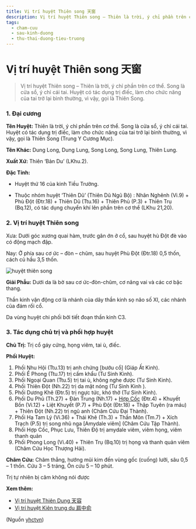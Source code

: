 ```yaml
---
title: Vị trí huyệt Thiên song 天窗
description: Vị trí huyệt Thiên song – Thiên là trời, ý chỉ phần trên cơ thể. Song là cửa sổ, ý chỉ cái tai. Huyệt có tác dụng trị điếc, làm cho chức năng của tai trở lại bình thường, vì vậy, gọi là Thiên Song.
tags:
  - cham-cuu
  - sau-kinh-duong
  - thu-thai-duong-tieu-truong
---
```


# Vị trí huyệt Thiên song 天窗 

> Vị trí huyệt Thiên song – Thiên là trời, ý chỉ phần trên cơ thể. Song là cửa sổ, ý chỉ cái tai. Huyệt có tác dụng trị điếc, làm cho chức năng của tai trở lại bình thường, vì vậy, gọi là Thiên Song.

### 1. Đại cương

**Tên Huyệt:** Thiên là trời, ý chỉ phần trên cơ thể. Song là cửa sổ, ý chỉ cái tai. Huyệt có tác dụng trị điếc, làm cho chức năng của tai trở lại bình thường, vì vậy, gọi là Thiên Song (Trung Y Cương Mục).

**Tên Khác:** Dung Long, Dung Lung, Song Long, Song Lung, Thiên Lung.

**Xuất Xứ:** Thiên ‘Bản Du’ (LKhu.2).

**Đặc Tính:**

+ Huyệt thứ 16 của kinh Tiều Trường.

+ Thuộc nhóm huyệt ‘Thiên Dũ’ (Thiên Dũ Ngũ Bộ) : Nhân Nghênh (Vi.9) + Phù Đột (Đtr.18) + Thiên Dũ (Ttu.16) + Thiên Phủ (P.3) + Thiên Trụ (Bq.12), có tác dụng chuyển khí lên phần trên cơ thể (LKhu 21,20).

### 2. Vị trí huyệt Thiên song

Xưa: Dưới góc xương quai hàm, trước gân ớn ở cổ, sau huyệt hù Đột đè vào có động mạch đập.

Nay: Ở phía sau cơ ức – đòn – chũm, sau huyệt Phù Đột (Đtr.18) 0,5 thốn, cách củ hầu 3,5 thốn.

![huyệt thiên song](/imgs/yhctvn/huyet-thien-song-300x169.jpg)

**Giải Phẫu:** Dưới da là bờ sau cơ ức-đòn-chũm, cơ nâng vai và các cơ bậc thang.

Thần kinh vận động cơ là nhánh của dây thần kinh sọ não số XI, các nhánh của đám rối cổ.

Da vùng huyệt chi phối bởi tiết đoạn thần kinh C3.

### 3. Tác dụng chủ trị và phối hợp huyệt

**Chủ Trị:** Trị cổ gáy cứng, họng viêm, tai ù, điếc.

**Phối Huyệt:**

1. Phối Nhu Hội (Ttu.13) trị anh chứng [bướu cổ] (Giáp Ất Kinh).
2. Phối Ế Phong (Ttu.17) trị cấm khẩu (Tư Sinh Kinh).
3. Phối Ngoại Quan (Ttu.5) trị tai ù, không nghe được (Tư Sinh Kinh).
4. Phối Thiên Đột (Nh.22) trị da mặt nóng (Tư Sinh Kinh ).
5. Phối Dương Khê (Đtr.5) trị ngực tức, khó thở (Tư Sinh Kinh).
6. Phối Du Phủ (Th.27) + Đàn Trung (Nh.17) + [Hợp Cốc](/yhctvn/huyet-hop-coc-%e5%90%88-%e8%b0%b7/) (Đtr.4) + Khuyết Bồn (Vi.12) + Liệt Khuyết (P.7) + Phù Đột (Đtr.18) + Thập Tuyên (ra máu) + Thiên Đột (Nh.22) trị ngũ anh (Châm Cứu Đại Thành).
7. Phối Hạ Tam Lý (Vi.36) + Thái Khê (Th.3) + Thần Môn (Tm.7) + Xích Trạch (P.5) trị song nhũ nga [Amydale viêm] (Châm Cứu Tập Thành).
8. Phối Hợp Cốc, Phục Lưu, Thiên Độ trị amydale viêm, viêm họng, viêm thanh quản
9. Phối Phong Long (Vi.40) + Thiên Trụ (Bq.10) trị họng và thanh quản viêm (Châm Cứu Học Thượng Hải).

**Châm Cứu:** Châm thẳng, hướng mũi kim đến vùng gốc (cuống) lưỡi, sâu 0,5 – 1 thốn. Cứu 3 – 5 tráng, Ôn cứu 5 – 10 phút.

Trị tự nhiên bị câm không nói được

**Xem thêm:**

* [Vị trí huyệt Thiên Dung 天容](/yhctvn/vi-tri-huyet-thien-dung/)
* [Vị trí huyệt Kiên trung du 肩中俞](/yhctvn/vi-tri-huyet-kien-trung-du-%e8%82%a9%e4%b8%ad%e4%bf%9e/)

(Nguồn <a href="https://yhctvn.com/vi-tri-huyet-thien-song-天窗/" target="_blank">yhctvn</a>)
